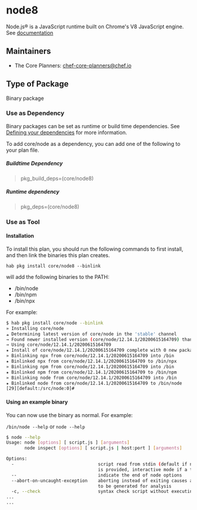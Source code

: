 
# node8

Node.js® is a JavaScript runtime built on Chrome's V8 JavaScript engine.  See [documentation](https://nodejs.org/en/)

## Maintainers

* The Core Planners: <chef-core-planners@chef.io>

## Type of Package

Binary package

### Use as Dependency

Binary packages can be set as runtime or build time dependencies. See [Defining your dependencies](https://www.habitat.sh/docs/developing-packages/developing-packages/#sts=Define%20Your%20Dependencies) for more information.

To add core/node as a dependency, you can add one of the following to your plan file.

##### Buildtime Dependency

> pkg_build_deps=(core/node8)

##### Runtime dependency

> pkg_deps=(core/node8)

### Use as Tool

#### Installation

To install this plan, you should run the following commands to first install, and then link the binaries this plan creates.

``hab pkg install core/node8 --binlink``

will add the following binaries to the PATH:

* /bin/node
* /bin/npm
* /bin/npx

For example:

```bash
$ hab pkg install core/node --binlink
» Installing core/node
☁ Determining latest version of core/node in the 'stable' channel
→ Found newer installed version (core/node/12.14.1/20200615164709) than remote version (core/node/12.14.1/20200310024011)
→ Using core/node/12.14.1/20200615164709
★ Install of core/node/12.14.1/20200615164709 complete with 0 new packages installed.
» Binlinking npx from core/node/12.14.1/20200615164709 into /bin
★ Binlinked npx from core/node/12.14.1/20200615164709 to /bin/npx
» Binlinking npm from core/node/12.14.1/20200615164709 into /bin
★ Binlinked npm from core/node/12.14.1/20200615164709 to /bin/npm
» Binlinking node from core/node/12.14.1/20200615164709 into /bin
★ Binlinked node from core/node/12.14.1/20200615164709 to /bin/node
[29][default:/src/node:0]# 
```

#### Using an example binary

You can now use the binary as normal.  For example:

``/bin/node --help`` or ``node --help``

```bash
$ node --help
Usage: node [options] [ script.js ] [arguments]
       node inspect [options] [ script.js | host:port ] [arguments]

Options:
  -                                script read from stdin (default if no file name
                                   is provided, interactive mode if a tty)
  --                               indicate the end of node options
  --abort-on-uncaught-exception    aborting instead of exiting causes a core file
                                   to be generated for analysis
  -c, --check                      syntax check script without executing
...
...
```
